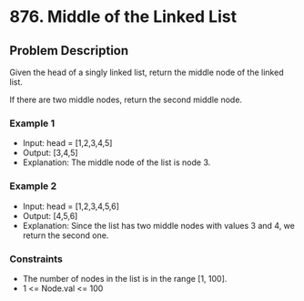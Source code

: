 # 876. Middle of the Linked List

## Problem Description

Given the head of a singly linked list, return the middle node of the linked list.

If there are two middle nodes, return the second middle node.

### Example 1

- Input: head = [1,2,3,4,5]
- Output: [3,4,5]
- Explanation: The middle node of the list is node 3.

### Example 2

- Input: head = [1,2,3,4,5,6]
- Output: [4,5,6]
- Explanation: Since the list has two middle nodes with values 3 and 4, we return the second one.

### Constraints

- The number of nodes in the list is in the range [1, 100].
- 1 <= Node.val <= 100
